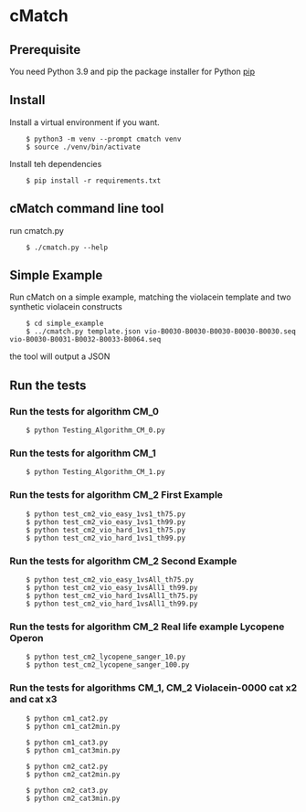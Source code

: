 # cMatch 

## Prerequisite

You need Python 3.9 and pip the package installer for Python [pip](https://pip.pypa.io/en/stable/)


## Install

Install a virtual environment if you want.

```
    $ python3 -m venv --prompt cmatch venv
    $ source ./venv/bin/activate
```

Install teh dependencies

```
    $ pip install -r requirements.txt
```

## cMatch command line tool

run cmatch.py

```
    $ ./cmatch.py --help 
```

## Simple Example 

Run cMatch on a simple example, matching the violacein template and two synthetic violacein constructs

```
    $ cd simple_example
    $ ../cmatch.py template.json vio-B0030-B0030-B0030-B0030-B0030.seq vio-B0030-B0031-B0032-B0033-B0064.seq
```

the tool will output a JSON


## Run the tests

### Run the tests for algorithm CM_0

```
    $ python Testing_Algorithm_CM_0.py
```

### Run the tests for algorithm CM_1

```
    $ python Testing_Algorithm_CM_1.py
```

### Run the tests for algorithm CM_2 First Example

```
    $ python test_cm2_vio_easy_1vs1_th75.py
    $ python test_cm2_vio_easy_1vs1_th99.py
    $ python test_cm2_vio_hard_1vs1_th75.py
    $ python test_cm2_vio_hard_1vs1_th99.py
```

### Run the tests for algorithm CM_2 Second Example

```
    $ python test_cm2_vio_easy_1vsAll_th75.py
    $ python test_cm2_vio_easy_1vsAll1_th99.py
    $ python test_cm2_vio_hard_1vsAll1_th75.py
    $ python test_cm2_vio_hard_1vsAll1_th99.py
```

### Run the tests for algorithm CM_2 Real life example Lycopene Operon 

```
    $ python test_cm2_lycopene_sanger_10.py
    $ python test_cm2_lycopene_sanger_100.py

```

### Run the tests for algorithms CM_1, CM_2 Violacein-0000 cat x2 and cat x3

```
    $ python cm1_cat2.py
    $ python cm1_cat2min.py
```

```
    $ python cm1_cat3.py
    $ python cm1_cat3min.py
```

```
    $ python cm2_cat2.py
    $ python cm2_cat2min.py
```

```
    $ python cm2_cat3.py
    $ python cm2_cat3min.py
```
